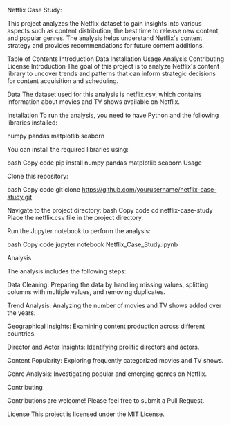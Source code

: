 Netflix Case Study:

This project analyzes the Netflix dataset to gain insights into various aspects such as content distribution, the best time to release new content, and popular genres. The analysis helps understand Netflix's content strategy and provides recommendations for future content additions.

Table of Contents
Introduction
Data
Installation
Usage
Analysis
Contributing
License
Introduction
The goal of this project is to analyze Netflix's content library to uncover trends and patterns that can inform strategic decisions for content acquisition and scheduling.

Data
The dataset used for this analysis is netflix.csv, which contains information about movies and TV shows available on Netflix.

Installation
To run the analysis, you need to have Python and the following libraries installed:

numpy
pandas
matplotlib
seaborn

You can install the required libraries using:

bash
Copy code
pip install numpy pandas matplotlib seaborn
Usage

Clone this repository:

bash
Copy code
git clone https://github.com/yourusername/netflix-case-study.git

Navigate to the project directory:
bash
Copy code
cd netflix-case-study
Place the netflix.csv file in the project directory.

Run the Jupyter notebook to perform the analysis:

bash
Copy code
jupyter notebook Netflix_Case_Study.ipynb

Analysis

The analysis includes the following steps:

Data Cleaning: Preparing the data by handling missing values, splitting columns with multiple values, and removing duplicates.

Trend Analysis: Analyzing the number of movies and TV shows added over the years.

Geographical Insights: Examining content production across different countries.

Director and Actor Insights: Identifying prolific directors and actors.

Content Popularity: Exploring frequently categorized movies and TV shows.

Genre Analysis: Investigating popular and emerging genres on Netflix.

Contributing

Contributions are welcome! Please feel free to submit a Pull Request.

License
This project is licensed under the MIT License.

